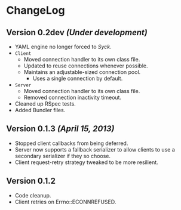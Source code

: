 # ChangeLog

## Version 0.2dev _(Under development)_

- YAML engine no longer forced to _Syck_.
- `Client`
    - Moved connection handler to its own class file.
    - Updated to reuse connections whenever possible.
    - Maintains an adjustable-sized connection pool.
        - Uses a single connection by default.
- `Server`
    - Moved connection handler to its own class file.
    - Removed connection inactivity timeout.
- Cleaned up RSpec tests.
- Added Bundler files.

## Version 0.1.3 _(April 15, 2013)_

- Stopped client callbacks from being deferred.
- Server now supports a fallback serializer to allow clients to use a secondary
    serializer if they so choose.
- Client request-retry strategy tweaked to be more resilient.

## Version 0.1.2

- Code cleanup.
- Client retries on Errno::ECONNREFUSED.
